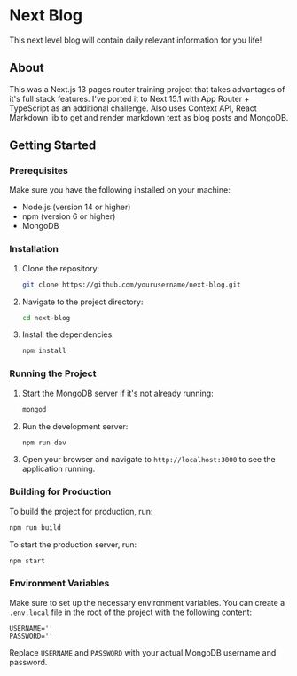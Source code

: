 # Next Blog

This next level blog will contain daily relevant information for you life!

## About

This was a Next.js 13 pages router training project that takes advantages of it's full stack features. I've ported it to Next 15.1 with App Router + TypeScript as an additional challenge. Also uses Context API, React Markdown lib to get and render markdown text as blog posts and MongoDB.

## Getting Started

### Prerequisites

Make sure you have the following installed on your machine:

-   Node.js (version 14 or higher)
-   npm (version 6 or higher)
-   MongoDB

### Installation

1. Clone the repository:
    ```bash
    git clone https://github.com/yourusername/next-blog.git
    ```
2. Navigate to the project directory:
    ```bash
    cd next-blog
    ```
3. Install the dependencies:
    ```bash
    npm install
    ```

### Running the Project

1. Start the MongoDB server if it's not already running:
    ```bash
    mongod
    ```
2. Run the development server:
    ```bash
    npm run dev
    ```
3. Open your browser and navigate to `http://localhost:3000` to see the application running.

### Building for Production

To build the project for production, run:

```bash
npm run build
```

To start the production server, run:

```bash
npm start
```

### Environment Variables

Make sure to set up the necessary environment variables. You can create a `.env.local` file in the root of the project with the following content:

```
USERNAME=''
PASSWORD=''
```

Replace `USERNAME` and `PASSWORD` with your actual MongoDB username and password.
